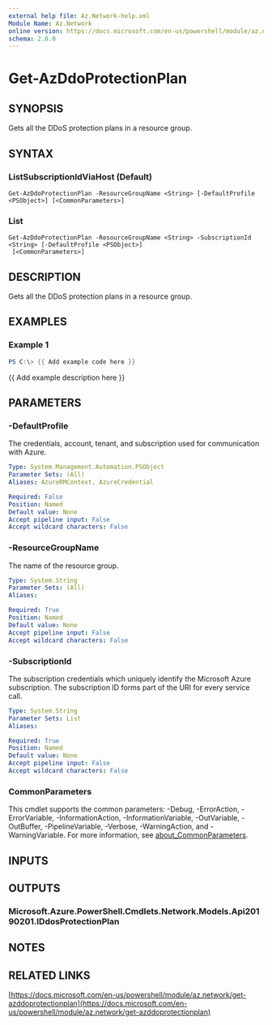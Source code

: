 ```yaml
---
external help file: Az.Network-help.xml
Module Name: Az.Network
online version: https://docs.microsoft.com/en-us/powershell/module/az.network/get-azddoprotectionplan
schema: 2.0.0
---
```


# Get-AzDdoProtectionPlan

## SYNOPSIS
Gets all the DDoS protection plans in a resource group.

## SYNTAX

### ListSubscriptionIdViaHost (Default)
```
Get-AzDdoProtectionPlan -ResourceGroupName <String> [-DefaultProfile <PSObject>] [<CommonParameters>]
```

### List
```
Get-AzDdoProtectionPlan -ResourceGroupName <String> -SubscriptionId <String> [-DefaultProfile <PSObject>]
 [<CommonParameters>]
```

## DESCRIPTION
Gets all the DDoS protection plans in a resource group.

## EXAMPLES

### Example 1
```powershell
PS C:\> {{ Add example code here }}
```

{{ Add example description here }}

## PARAMETERS

### -DefaultProfile
The credentials, account, tenant, and subscription used for communication with Azure.

```yaml
Type: System.Management.Automation.PSObject
Parameter Sets: (All)
Aliases: AzureRMContext, AzureCredential

Required: False
Position: Named
Default value: None
Accept pipeline input: False
Accept wildcard characters: False
```

### -ResourceGroupName
The name of the resource group.

```yaml
Type: System.String
Parameter Sets: (All)
Aliases:

Required: True
Position: Named
Default value: None
Accept pipeline input: False
Accept wildcard characters: False
```

### -SubscriptionId
The subscription credentials which uniquely identify the Microsoft Azure subscription.
The subscription ID forms part of the URI for every service call.

```yaml
Type: System.String
Parameter Sets: List
Aliases:

Required: True
Position: Named
Default value: None
Accept pipeline input: False
Accept wildcard characters: False
```

### CommonParameters
This cmdlet supports the common parameters: -Debug, -ErrorAction, -ErrorVariable, -InformationAction, -InformationVariable, -OutVariable, -OutBuffer, -PipelineVariable, -Verbose, -WarningAction, and -WarningVariable. For more information, see [about_CommonParameters](http://go.microsoft.com/fwlink/?LinkID=113216).

## INPUTS

## OUTPUTS

### Microsoft.Azure.PowerShell.Cmdlets.Network.Models.Api20190201.IDdosProtectionPlan
## NOTES

## RELATED LINKS

[https://docs.microsoft.com/en-us/powershell/module/az.network/get-azddoprotectionplan](https://docs.microsoft.com/en-us/powershell/module/az.network/get-azddoprotectionplan)

